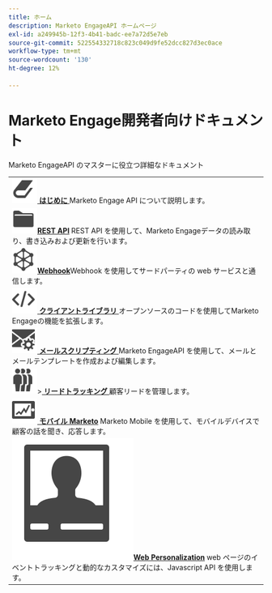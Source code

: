 ```yaml
---
title: ホーム
description: Marketo EngageAPI ホームページ
exl-id: a249945b-12f3-4b41-badc-ee7a72d5e7eb
source-git-commit: 522554332718c823c049d9fe52dcc827d3ec0ace
workflow-type: tm+mt
source-wordcount: '130'
ht-degree: 12%

---
```


# Marketo Engage開発者向けドキュメント

Marketo EngageAPI のマスターに役立つ詳細なドキュメント

<table>
<tbody>
<tr>
<td><a href="getting-started.md"><img src="assets/Smock_Book_18_N.svg" width="50" alt="はじめに"></a><a href="getting-started.md"><strong> はじめに </strong></a>Marketo Engage API について説明します。</td>
</tr>
<tr>
<td><a href="https://developer.adobe.com/marketo-apis/"><img src="assets/Smock_AppleFiles_18_N.svg" width="50" alt="REST API"></a><a href="https://developer.adobe.com/marketo-apis/"><strong>REST API</strong></a> REST API を使用して、Marketo Engageデータの読み取り、書き込みおよび更新を行います。</td>
</tr>
<tr>
<td><a href="webhooks/webhooks.md"><img src="assets/Smock_SocialNetwork_18_N.svg" width="50" alt="Web フック"></a><a href="webhooks/webhooks.md"><strong>Webhook</strong></a>Webhook を使用してサードパーティの web サービスと通信します。</td>
</tr>
<tr>
<td><a href="https://github.com/Marketo/Community-Supported-Client-Libraries"><img src="assets/Smock_Code_18_N.svg" width="50" alt="クライアントライブラリ"></a><a href="https://github.com/Marketo/Community-Supported-Client-Libraries"><strong> クライアントライブラリ </strong></a> オープンソースのコードを使用してMarketo Engageの機能を拡張します。</td>
</tr>
<tr>
<td><a href="email-scripting.md"><img src="assets/Smock_EmailGear_18_N.svg" width="50" alt="メールスクリプト"></a><a href="email-scripting.md"><strong> メールスクリプティング </strong></a>Marketo EngageAPI を使用して、メールとメールテンプレートを作成および編集します。</td>
</tr>
<tr>
<td><a href="javascript-api/lead-tracking.md"><img src="assets/Smock_PeopleGroup_18_N.svg" width="50" alt="リードトラッキング"></a>&gt;<a href="javascript-api/lead-tracking.md"><strong> リードトラッキング </strong></a> 顧客リードを管理します。</td>
</tr>
<tr>
<td><a href="mobile/mobile.md"><img src="assets/Smock_MobileServices_18_N.svg" width="50" alt="モバイルMarketo"></a><a href="mobile/mobile.md"><strong> モバイル Marketo</strong></a> Marketo Mobile を使用して、モバイルデバイスで顧客の話を聞き、応答します。</td>
</tr>
<tr>
<td><a href="javascript-api/web-personalization.md"><img src="assets/Smock_PersonalizationField_18_N.svg" alt="Web パーソナライズ機能"></a><a href="javascript-api/web-personalization.md"><strong>Web Personalization</strong></a> web ページのイベントトラッキングと動的なカスタマイズには、Javascript API を使用します。</td>
</tr>
</tbody>
</table>

